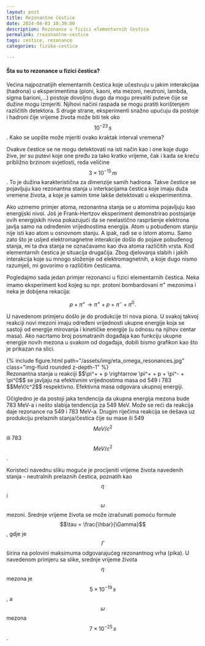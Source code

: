 ```yaml
---
layout: post
title: Rezonantne čestice
date: 2024-04-03 10:39:00
description: Rezonance u fizici elementarnih čestica
permalink: /rezonantne-cestice
tags: cestice, rezonance
categories: fizika-cestica

---
```


#### Šta su to rezonance u fizici čestica?
Većina najpoznatijih elementarnih čestica koje učestvuju u jakim interakcijaa (hadrona) u eksperimentima (pioni, kaoni, eta mezoni, neutroni, lambda, sigma barioni,...) postoje dovoljno
dugo da mogu prevaliti puteve čije se dužine mogu izmjeriti. Njihovi načini raspada se mogu pratiti korištenjem različitih 
detektora. S druge strane, eksperimenti snažno upućuju da postoje i hadroni čije vrijeme života može biti tek oko $$10^{-23}\,s$$. 
Kako se uopšte može mjeriti ovako kraktak interval vremena? 

Ovakve čestice se ne mogu detektovati na isti način kao i one koje dugo žive, jer su putevi koje one pređu za tako kratko vrijeme,
čak i kada se kreću približno brzinom svjetlosti, reda veličine $$3\times 10^{-15}\,m$$.  To je dužina karakteristična za dimenzije
samih hadrona. Takve čestice se pojavljuju kao rezonantna stanja u interkacijama čestica koje imaju duža vremene života, a koje je samim time lakše detektovati u eksperimentima. 

Ako uzmemo primjer atoma, rezonantna stanja se u atomima pojavljuju kao energijski nivoi. Još je Frank-Hertzov eksperiment demonstrirao postojanje ovih energijskih nivoa pokazujući da se neelastično raspršenje elektrona javlja samo na određenim vrijednostima energija. Atom u pobuđenom stanju nije isti kao atom u osnovnom stanju. A ipak, radi se o istom atomu. Samo zato što je usljed elektromagnetne interakcije došlo do pojave pobuđenog stanja, mi ta dva stanja ne označavamo kao dva atoma različitih vrsta.
Kod elementarnih čestica je situacija drugačija. Zbog djelovanja slabih i jakih interakcija koje su mnogo složenije od elektromagnetnih, a koje dugo nismo razumjeli, mi govorimo o različitim česticama. 

Pogledajmo sada jedan primjer rezonanci u fizici elementarnih čestica. Neka imamo eksperiment kod kojeg su npr. protoni
bombardovani $\pi^+$ mezonima i neka je dobijena rekacija:

$$ p + \pi^+ \rightarrow \pi^+ + p + \pi^- + \pi^0. $$

U navedenom primjeru došlo je do produkcije tri nova piona. U svakoj takvoj reakciji novi mezoni imaju određeni vrijednosti 
ukupne energije koja se sastoji od energije mirovanja i kinetičke energije (u odnosu na njihov centar masa). Ako nacrtamo broj posmatranih događaja kao funkciju ukupne energije novih mezona u svakom od događaja, dobili bismo grafikon kao što je prikazan na slici.

<div class="row mt-3">
    <div class="col-sm mt-3 mt-md-0">
        {% include figure.html path="/assets/img/eta_omega_resonances.jpg" class="img-fluid rounded z-depth-1" %}
    </div>
</div>
<div class="caption">
    Rezonantna stanja u reakciji $$\pi^+ + p \rightarrow \pi^+ + p + \pi^- + \pi^0$$ se javljaju na efektivnim vrijednostima
    masa od 549 i 783 $$MeV/c^2$$ respektivno. Efektivna masa odgovara ukupnoj energiji. 
</div>

Očigledno je da postoji jaka tendencija da ukupna energija mezona bude 783 MeV-a i nešto slabija tendencija za 549 MeV. Može se reći da reakcija daje rezonance na 549 i 783 MeV-a. Drugim riječima reakcija se dešava uz produkciju prelaznih stanja/čestica čije su mase ili 549 $$MeV/c^2$$ ili 783 $$MeV/c^2$$. 

Koristeći navednu sliku moguće je procijeniti vrijeme života navedenih stanja - neutralnih prelaznih čestica, poznatih kao $$\eta$$ i $$\omega$$ mezoni. Srednje vrijeme života se može izračunati pomoću formule $$\tau = \frac{\hbar}{\Gamma}$$, gdje je $$\Gamma$$ širina na polovini maksimuma odgovarajućeg rezonantnog vrha (pika). U navedenom primjeru sa slike, srednje vrijeme života $$\eta$$ mezona je $$5\times 10^{-19}\,s$$, a $$\omega$$ mezona $$7\times 10^{-25}\,s$$.


